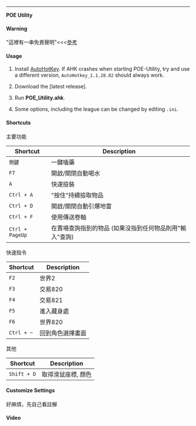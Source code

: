 -----------------------------------

**POE Utility**

#### Warning ####

"這裡有一串免責聲明"<<<[參考](https://www.ptt.cc/bbs/PathofExile/M.1536799446.A.BB1.html)

#### Usage ####

1. Install [AutoHotKey](https://www.autohotkey.com/). If AHK crashes when starting POE-Utility, try and use a different version, `AutoHotkey_1.1.28.02` should always work.

2. Download the [latest release].

3. Run **POE_Utility.ahk**.

4. Some options, including the league can be changed by editing `.ini`.

#### Shortcuts ####

主要功能

|Shortcut|Description|
|---    |---    |
| `側鍵`      | 一鍵嗑藥 
| `F7`      | 開啟/關閉自動喝水
| `A`      | 快速撿裝
| `Ctrl + A`      | "按住"持續撿取物品
| `Ctrl + D`      | 開啟/關閉自動引爆地雷
| `Ctrl + F`      | 使用傳送卷軸 
| `Ctrl + PageUp`      | 在賣場查詢指到的物品 (如果沒指到任何物品則用"輸入"查詢)

快速指令

|Shortcut|Description|
|---    |---    |
| `F2`      | 世界2
| `F3`      | 交易820
| `F4`      | 交易821
| `F5`      | 進入藏身處
| `F6`      | 世界820
| `Ctrl + ~`      | 回到角色選擇畫面

其他

|Shortcut|Description|
|---    |---    |
| `Shift + D`      | 取得滑鼠座標, 顏色

#### Customize Settings ####
好麻煩，先自己看註解

#### Video ####

<a href="https://www.youtube.com/watch?v=-sM8SynMM5I" target="_blank"></a>
